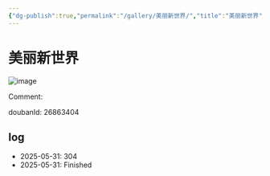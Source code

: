 ```yaml
---
{"dg-publish":true,"permalink":"/gallery/美丽新世界/","title":"美丽新世界","created":"2025-06-16T14:31:18.438+08:00"}
---
```



# 美丽新世界

![image](https://hiraeth-picbed.oss-cn-beijing.aliyuncs.com/20250531154422.webp)

Comment: 



doubanId: 26863404

## log

- 2025-05-31: 304
- 2025-05-31: Finished
